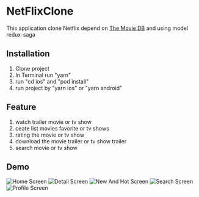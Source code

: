 # NetFlixClone
This application clone Netflix depend on [The Movie DB](https://developers.themoviedb.org/3/getting-started/introduction) and using model redux-saga

## Installation
1. Clone project
2. In Terminal run "yarn"
3. run "cd ios" and "pod install"
4. run project by "yarn ios" or "yarn android"

## Feature
1. watch trailer movie or tv show
2. ceate list movies favorite or tv shows
3. rating the movie or tv show
4. download the movie trailer or tv show trailer
5. search movie or tv show

## Demo
![Home Screen](assets/HomeScreen.png)
![Detail Screen](assets/DetailScreen.png)
![New And Hot Screen](assets/NewAndHotScreen.png)
![Search Screen](assets/SearchScreen.png)
![Profile Screen](assets/ProfileScreen.png)
